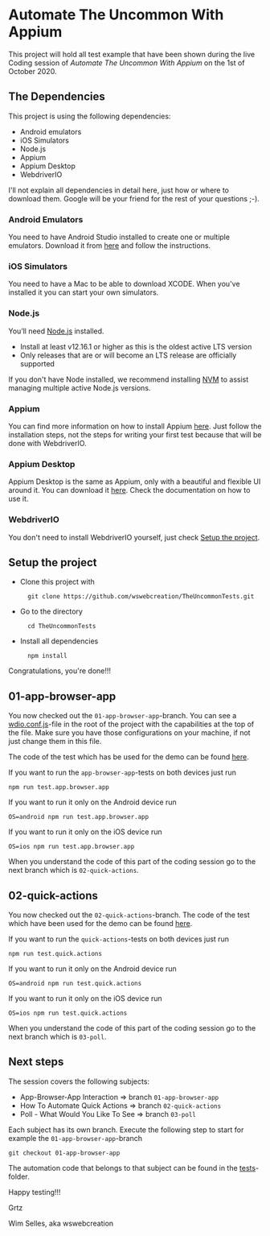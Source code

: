 # Automate The Uncommon With Appium

This project will hold all test example that have been shown during the live Coding session of *Automate The Uncommon With Appium* on the 1st of October 2020.

## The Dependencies
This project is using the following dependencies:
- Android emulators
- iOS Simulators
- Node.js
- Appium
- Appium Desktop
- WebdriverIO

I'll not explain all dependencies in detail here, just how or where to download them. Google will be your friend for the rest of your questions ;-). 

### Android Emulators
You need to have Android Studio installed to create one or multiple emulators. Download it from [here](https://developer.android.com/studio#Requirements) and follow the instructions.

### iOS Simulators
You need to have a Mac to be able to download XCODE. When you've installed it you can start your own simulators.

### Node.js
You’ll need [Node.js](https://nodejs.org/en/) installed.

- Install at least v12.16.1 or higher as this is the oldest active LTS version
- Only releases that are or will become an LTS release are officially supported

If you don't have Node installed, we recommend installing [NVM](https://github.com/nvm-sh/nvm) to assist managing multiple active Node.js versions.

### Appium
You can find more information on how to install Appium [here](https://github.com/appium/appium/blob/master/docs/en/about-appium/getting-started.md).
Just follow the installation steps, not the steps for writing your first test because that will be done with WebdriverIO.

### Appium Desktop
Appium Desktop is the same as Appium, only with a beautiful and flexible UI around it. You can download it [here](https://github.com/appium/appium-desktop). Check the documentation on how to use it.

### WebdriverIO
You don't need to install WebdriverIO yourself, just check [Setup the project](#setup-the-project).

## Setup the project
- Clone this project with
        
        git clone https://github.com/wswebcreation/TheUncommonTests.git
    
- Go to the directory

        cd TheUncommonTests
    
- Install all dependencies

        npm install
        
Congratulations, you're done!!!

## 01-app-browser-app
You now checked out the `01-app-browser-app`-branch. You can see a [wdio.conf.js](./wdio.conf.js)-file in the root of the 
project with the capabilities at the top of the file. Make sure you have those configurations on your machine, if not just change them
in this file.

The code of the test which has be used for the demo can be found [here](./tests/app.browser.app.spec.js).

If you want to run the `app-browser-app`-tests on both devices just run

    npm run test.app.browser.app
    
If you want to run it only on the Android device run

    OS=android npm run test.app.browser.app
    
If you want to run it only on the iOS device run

    OS=ios npm run test.app.browser.app

When you understand the code of this part of the coding session go to the next branch which is `02-quick-actions`.

## 02-quick-actions
You now checked out the `02-quick-actions`-branch. The code of the test which have been used for the demo can be found [here](./tests/quick.actions.spec.js).

If you want to run the `quick-actions`-tests on both devices just run

    npm run test.quick.actions
    
If you want to run it only on the Android device run

    OS=android npm run test.quick.actions
    
If you want to run it only on the iOS device run

    OS=ios npm run test.quick.actions

When you understand the code of this part of the coding session go to the next branch which is `03-poll`.
 
## Next steps
The session covers the following subjects:
- App-Browser-App Interaction => branch `01-app-browser-app`
- How To Automate Quick Actions => branch `02-quick-actions`
- Poll - What Would You Like To See => branch `03-poll`

Each subject has its own branch. Execute the following step to start for example the `01-app-browser-app`-branch

    git checkout 01-app-browser-app 

The automation code that belongs to that subject can be found in the [tests](./tests)-folder.

Happy testing!!!

Grtz

Wim Selles, aka wswebcreation

